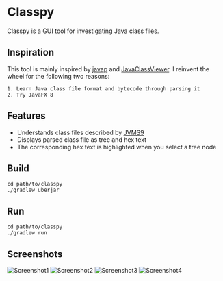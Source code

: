# Classpy

Classpy is a GUI tool for investigating Java class files.

## Inspiration

This tool is mainly inspired by [javap](http://docs.oracle.com/javase/8/docs/technotes/tools/windows/javap.html) and [JavaClassViewer](http://www.codeproject.com/Articles/35915/Java-Class-Viewer). I reinvent the wheel for the following two reasons:

    1. Learn Java class file format and bytecode through parsing it
    2. Try JavaFX 8

## Features

* Understands class files described by [JVMS9](https://docs.oracle.com/javase/specs/jvms/se9/html/jvms-4.html)
* Displays parsed class file as tree and hex text
* The corresponding hex text is highlighted when you select a tree node

## Build
```shell
cd path/to/classpy
./gradlew uberjar
```

## Run
```shell
cd path/to/classpy
./gradlew run
```

## Screenshots

![Screenshot1](https://raw.githubusercontent.com/zxh0/classpy/master/screenshot.png)
![Screenshot2](https://raw.githubusercontent.com/zxh0/classpy/master/screenshot2.png)
![Screenshot3](https://raw.githubusercontent.com/zxh0/classpy/master/screenshot3.png)
![Screenshot4](https://raw.githubusercontent.com/zxh0/classpy/master/screenshot4.png)
